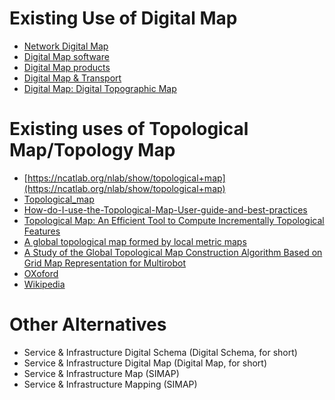 # Existing Use of Digital Map

* [Network Digital Map](https://info.support.huawei.com/info-finder/encyclopedia/en/Network+digital+map.html)
* [Digital Map software](https://www.smartdraw.com/map/digital-map-software.htm?srsltid=AfmBOopPREzm2s3A-DMT_hzquQ2ThvwjIKw9_EK8C0QvPjQZE8DHo25U)
* [Digital Map products](https://support.digmap.com/products/citygis.htm)
* [Digital Map & Transport](https://cop29.az/en/cop29-services/maps-and-roads)
* [Digital Map: Digital Topographic Map](https://www.landsd.gov.hk/en/survey-mapping/mapping/multi-scale-topographic-mapping/digital-map.html)
  
# Existing uses of Topological Map/Topology Map

* [https://ncatlab.org/nlab/show/topological+map](https://ncatlab.org/nlab/show/topological+map)
* [Topological_map](https://doc.cgal.org/Manual/3.1/doc_html/cgal_manual/Topological_map/Chapter_main.html)
* [How-do-I-use-the-Topological-Map-User-guide-and-best-practices](https://support.entuity.com/hc/en-us/articles/360002819098-How-do-I-use-the-Topological-Map-User-guide-and-best-practices)
* [Topological Map: An Efficient Tool to Compute Incrementally Topological Features ](https://link.springer.com/chapter/10.1007/11774938_1)
* [A global topological map formed by local metric maps](https://ieeexplore.ieee.org/document/724844)
* [A Study of the Global Topological Map Construction Algorithm Based on Grid Map Representation for Multirobot](https://ieeexplore.ieee.org/document/9861387)
* [OXoford](https://www.oxfordreference.com/display/10.1093/oi/authority.20110803104939207?p=emailAw8niFenT83i6&d=/10.1093/oi/authority.20110803104939207)
* [Wikipedia](https://en.wikipedia.org/wiki/Topological_map)

# Other Alternatives

* Service & Infrastructure Digital Schema (Digital Schema, for short)
* Service & Infrastructure Digital Map (Digital Map, for short)
* Service & Infrastructure Map (SIMAP)
* Service & Infrastructure Mapping (SIMAP)
